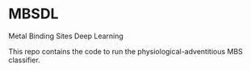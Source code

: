 # MBSDL
Metal Binding Sites Deep Learning


This repo contains the code to run the physiological-adventitious MBS classifier.
